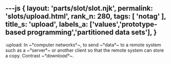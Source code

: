 ---js
{
  layout: 'parts/slot/slot.njk',
  permalink: 'slots/upload.html',
  rank_n: 280,
  tags: [ 'notag' ],
  title_s: 'upload',
  labels_a: ['values','prototype-based programming','partitioned data sets'],
}
---
:upload:
In ~°computer networks°~, to send ~°data°~ to a remote system such as a ~°server°~ or another client so that the remote system can store a copy. Contrast <i>~°download°~</i>.
